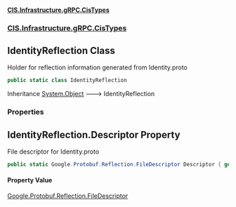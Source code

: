 #### [CIS.Infrastructure.gRPC.CisTypes](index.md 'index')
### [CIS.Infrastructure.gRPC.CisTypes](CIS.Infrastructure.gRPC.CisTypes.md 'CIS.Infrastructure.gRPC.CisTypes')

## IdentityReflection Class

Holder for reflection information generated from Identity.proto

```csharp
public static class IdentityReflection
```

Inheritance [System.Object](https://docs.microsoft.com/en-us/dotnet/api/System.Object 'System.Object') &#129106; IdentityReflection
### Properties

<a name='CIS.Infrastructure.gRPC.CisTypes.IdentityReflection.Descriptor'></a>

## IdentityReflection.Descriptor Property

File descriptor for Identity.proto

```csharp
public static Google.Protobuf.Reflection.FileDescriptor Descriptor { get; }
```

#### Property Value
[Google.Protobuf.Reflection.FileDescriptor](https://docs.microsoft.com/en-us/dotnet/api/Google.Protobuf.Reflection.FileDescriptor 'Google.Protobuf.Reflection.FileDescriptor')